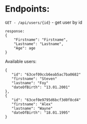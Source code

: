 # Endpoints:

`GET - /api/users/{id}` - get user by id

```
response:
{
    "Firstname": "Firstname", 
    "Lastname": "Lastname",
    "Age": age
}
```

Available users:

```
{
   "id": "63cef09ccb6eab5ac7ba0682"
   "firstname": "Steven"
   "lastname": "Foy"
   "dateOfBirth": "13.01.2001"
},
{
   "id": "63cef0e9795d6bcf3d0f8cd4"
   "firstname": "Alex"
   "lastname": "Wayne"
   "dateOfBirth": "18.01.1995"
}
```